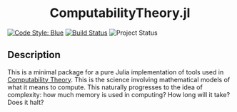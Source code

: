 <h1 align="center">
    ComputabilityTheory.jl
</h1>

[![Code Style: Blue][code-style-img]][code-style-url] [![Build Status](https://travis-ci.com/jakewilliami/CodingTheory.jl.svg?branch=master)](https://travis-ci.com/jakewilliami/CodingTheory.jl) ![Project Status](https://img.shields.io/badge/status-maturing-green)


## Description
This is a minimal package for a pure Julia implementation of tools used in [Computability Theory](https://en.wikipedia.org/wiki/Computability_theory).  This is the science involving mathematical models of what it means to compute.  This naturally progresses to the idea of complexity: how much memory is used in computing?  How long will it take?  Does it halt?

[code-style-img]: https://img.shields.io/badge/code%20style-blue-4495d1.svg
[code-style-url]: https://github.com/invenia/BlueStyle
